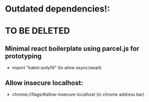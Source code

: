 # **Outdated dependencies!**:
# **TO BE DELETED**

## Minimal react boilerplate using parcel.js for prototyping
- import "babel-polyfill" (to allow async/await)

## Allow insecure localhost:
 - chrome://flags/#allow-insecure-localhost (in chrome address bar)
